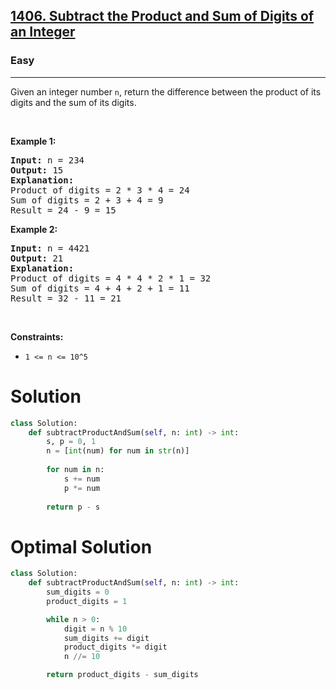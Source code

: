 <h2><a href="https://leetcode.com/problems/subtract-the-product-and-sum-of-digits-of-an-integer">1406. Subtract the Product and Sum of Digits of an Integer</a></h2><h3>Easy</h3><hr>Given an integer number <code>n</code>, return the difference between the product of its digits and the sum of its digits.
<p>&nbsp;</p>
<p><strong class="example">Example 1:</strong></p>

<pre>
<strong>Input:</strong> n = 234
<strong>Output:</strong> 15 
<b>Explanation:</b> 
Product of digits = 2 * 3 * 4 = 24 
Sum of digits = 2 + 3 + 4 = 9 
Result = 24 - 9 = 15
</pre>

<p><strong class="example">Example 2:</strong></p>

<pre>
<strong>Input:</strong> n = 4421
<strong>Output:</strong> 21
<b>Explanation: 
</b>Product of digits = 4 * 4 * 2 * 1 = 32 
Sum of digits = 4 + 4 + 2 + 1 = 11 
Result = 32 - 11 = 21
</pre>

<p>&nbsp;</p>
<p><strong>Constraints:</strong></p>

<ul>
	<li><code>1 &lt;= n &lt;= 10^5</code></li>
</ul>


# Solution
```python
class Solution:
    def subtractProductAndSum(self, n: int) -> int:
        s, p = 0, 1
        n = [int(num) for num in str(n)]
        
        for num in n:
            s += num
            p *= num
        
        return p - s 
```

# Optimal Solution
```python
class Solution:
    def subtractProductAndSum(self, n: int) -> int:
        sum_digits = 0
        product_digits = 1

        while n > 0:
            digit = n % 10
            sum_digits += digit
            product_digits *= digit
            n //= 10

        return product_digits - sum_digits
```
